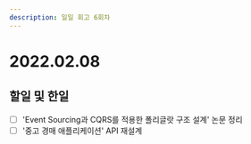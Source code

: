 ```yaml
---
description: 일일 회고 6회차
---
```


# 2022.02.08

## 할일 및 한일

* [ ] 'Event Sourcing과 CQRS를 적용한 폴리글랏 구조 설계' 논문 정리
* [ ] '중고 경매 애플리케이션' API 재설계
